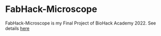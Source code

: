 # FabHack-Microscope

FabHack-Microscope is my Final Project of BioHack Academy 2022.
See details [here](https://yskt0810.github.io/bha2022/projects/fab-hack-microscope/)

